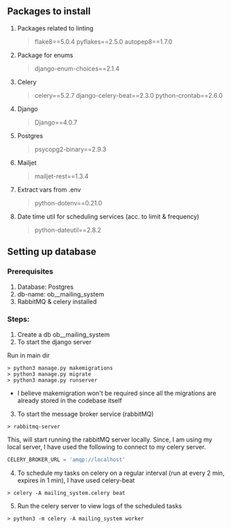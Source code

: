 ## Packages to install
1. Packages related to linting
   > flake8==5.0.4
   > pyflakes==2.5.0
   > autopep8==1.7.0 

2. Package for enums
    > django-enum-choices==2.1.4

3. Celery
   > celery==5.2.7
   > django-celery-beat==2.3.0
   > python-crontab==2.6.0

4. Django
   > Django==4.0.7

5. Postgres
   > psycopg2-binary==2.9.3

6. Mailjet
   > mailjet-rest==1.3.4

7. Extract vars from .env
   > python-dotenv==0.21.0

8. Date time util for scheduling services (acc. to limit & frequency)
   > python-dateutil==2.8.2


## Setting up database
### Prerequisites
1. Database: Postgres
2. db-name: ob__mailing_system
3. RabbitMQ & celery installed


### Steps:
1. Create a db ob__mailing_system
2. To start the django server

Run in main dir
```
> python3 manage.py makemigrations
> python3 manage.py migrate
> python3 manage.py runserver
```

* I believe makemigration won't be required since all the migrations are already stored in the codebase itself

3. To start the message broker service (rabbitMQ)
```
> rabbitmq-server
```

This, will start running the rabbitMQ server locally. Since, I am using my local server, I have used the following to connect to my celery server.

```py
CELERY_BROKER_URL = 'amqp://localhost'
```

4. To schedule my tasks on celery on a regular interval (run at every 2 min, expires in 1 min), I have used celery-beat

```
> celery -A mailing_system.celery beat
```

5. Run the celery server to view logs of the scheduled tasks

```
> python3 -m celery -A mailing_system worker
```